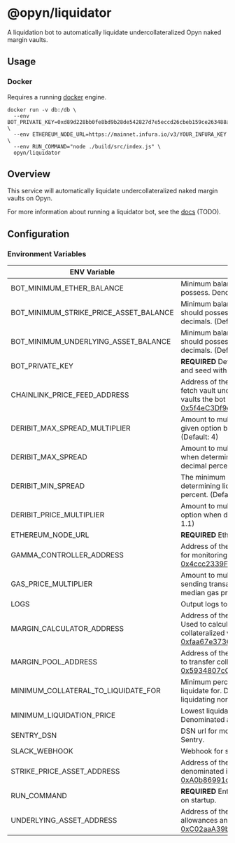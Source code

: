 # @opyn/liquidator

A liquidation bot to automatically liquidate undercollateralized Opyn naked margin vaults.

## Usage

### Docker

Requires a running [docker](https://docker.com) engine.

```
docker run -v db:/db \
  --env BOT_PRIVATE_KEY=0xd89d228bb0fe8bd9b28de542827d7e5eccd26cbeb159ce263488a6a54b88bdcf \
  --env ETHEREUM_NODE_URL=https://mainnet.infura.io/v3/YOUR_INFURA_KEY \
  --env RUN_COMMAND="node ./build/src/index.js" \
  opyn/liquidator
```

## Overview

This service will automatically liquidate undercollateralized naked margin vaults on Opyn.

For more information about running a liquidator bot, see the [docs]() (TODO).

## Configuration

### Environment Variables

| ENV Variable                           | Description                                                                                                                                                                                                                                                                           |
| -------------------------------------- | ------------------------------------------------------------------------------------------------------------------------------------------------------------------------------------------------------------------------------------------------------------------------------------- |
| BOT_MINIMUM_ETHER_BALANCE              | Minimum balance of Ether the bot's wallet should possess. Denominated in wei. (Default: 0)                                                                                                                                                                                            |
| BOT_MINIMUM_STRIKE_PRICE_ASSET_BALANCE | Minimum balance of strike price asset the bot's wallet should possess. Denominated in strike price asset decimals. (Default: 0)                                                                                                                                                       |
| BOT_MINIMUM_UNDERLYING_ASSET_BALANCE   | Minimum balance of underyling asset the bot's wallet should possess. Denominated in underlying asset decimals. (Default: 0)                                                                                                                                                           |
| BOT_PRIVATE_KEY                        | **REQUIRED** Defines the wallet the bot will use. Generate and seed with Ether before running the bot.                                                                                                                                                                                |
| CHAINLINK_PRICE_FEED_ADDRESS           | Address of the deployed Chainlink Price Feed contract to fetch vault underlying prices from. Determines which vaults the bot will be concerned with. (Default: [0x5f4eC3Df9cbd43714FE2740f5E3616155c5b8419](https://etherscan.io/address/0x5f4eC3Df9cbd43714FE2740f5E3616155c5b8419)) |
| DERIBIT_MAX_SPREAD_MULTIPLIER          | Amount to multiply the calculated Deribit max spread of a given option by when determining liquidation profitability. (Default: 4)                                                                                                                                                    |
| DERIBIT_MAX_SPREAD                     | Amount to multiply the Deribit delta of a given option when determining liquidation profitability. Defined as decimal percent. (Default: 0.04)                                                                                                                                        |
| DERIBIT_MIN_SPREAD                     | The minimum spread of a given Deribit option when determining liquidation profitability. Defined as decimal percent. (Default: 0.01)                                                                                                                                                  |
| DERIBIT_PRICE_MULTIPLIER               | Amount to multiply the Deribit best ask price of a given option when determining liquidation profitability. (Default: 1.1)                                                                                                                                                            |
| ETHEREUM_NODE_URL                      | **REQUIRED** Ethereum node URL to use (i.e. an Infura url).                                                                                                                                                                                                                           |
| GAMMA_CONTROLLER_ADDRESS               | Address of the deployed Opyn Controller contract. Used for monitoring and liquidating vaults. (Default: [0x4ccc2339F87F6c59c6893E1A678c2266cA58dC72](https://etherscan.io/address/0x4ccc2339F87F6c59c6893E1A678c2266cA58dC72))                                                        |
| GAS_PRICE_MULTIPLIER                   | Amount to multiply the `rapid` [GasNow](https://www.gasnow.org/) gas price by when sending transactions. Multiplied against the on-chain median gas price as a fallback. (Default: 1.0)                                                                                               |
| LOGS                                   | Output logs to stdout. (Default: True)                                                                                                                                                                                                                                                |
| MARGIN_CALCULATOR_ADDRESS              | Address of the deployed Opyn Margin Calculator contract. Used to calculate margin requirements of partially collateralized vaults. (Default: [0xfaa67e3736572645B38AF7410B3E1006708e13F4](https://etherscan.io/address/0xfaa67e3736572645B38AF7410B3E1006708e13F4))                   |
| MARGIN_POOL_ADDRESS                    | Address of the deployed Opyn Margin Pool contract. Used to transfer collateral during liquidations. (Default: [0x5934807cC0654d46755eBd2848840b616256C6Ef](https://etherscan.io/address/0x5934807cC0654d46755eBd2848840b616256C6Ef))                                                  |
| MINIMUM_COLLATERAL_TO_LIQUIDATE_FOR    | Minimum percent amount of vault collateral the bot will liquidate for. Defined as decimal percent. Used when liquidating non-Deribit priced options. (Default: 0.95)                                                                                                                  |
| MINIMUM_LIQUIDATION_PRICE              | Lowest liquidation price the bot will liquidate for. Denominated and formatted as USD. (Default: 5.00)                                                                                                                                                                                |
| SENTRY_DSN                             | DSN url for monitoring and sending error messages to Sentry.                                                                                                                                                                                                                          |
| SLACK_WEBHOOK                          | Webhook for sending error messages to a Slack channel.                                                                                                                                                                                                                                |
| STRIKE_PRICE_ASSET_ADDRESS             | Address of the asset contract the strike price is denominated in. (Default: [0xA0b86991c6218b36c1d19D4a2e9Eb0cE3606eB48](https://etherscan.io/address/0xa0b86991c6218b36c1d19d4a2e9eb0ce3606eb48))                                                                                    |
| RUN_COMMAND                            | **REQUIRED** Entry point used by the bot's Docker container on startup.                                                                                                                                                                                                               |
| UNDERLYING_ASSET_ADDRESS               | Address of the underlying asset contract. Used to check allowances and initiate liquidations. (Default: [0xC02aaA39b223FE8D0A0e5C4F27eAD9083C756Cc2](https://etherscan.io/address/0xc02aaa39b223fe8d0a0e5c4f27ead9083c756cc2))                                                        |
